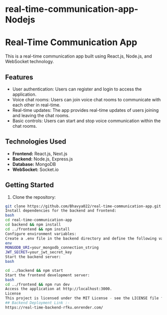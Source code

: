 # real-time-communication-app-Nodejs
# Real-Time Communication App

This is a real-time communication app built using React.js, Node.js, and WebSocket technology.

## Features

- User authentication: Users can register and login to access the application.
- Voice chat rooms: Users can join voice chat rooms to communicate with each other in real-time.
- Real-time updates: The app provides real-time updates of users joining and leaving the chat rooms.
- Basic controls: Users can start and stop voice communication within the chat rooms.

## Technologies Used

- **Frontend:** React.js, Next.js
- **Backend:** Node.js, Express.js
- **Database:** MongoDB
- **WebSocket:** Socket.io

## Getting Started

1. Clone the repository:

```bash
git clone https://github.com/Bhavya022/real-time-communication-app.git
Install dependencies for the backend and frontend:
bash
cd real-time-communication-app
cd backend && npm install
cd ../frontend && npm install
Configure environment variables:
Create a .env file in the backend directory and define the following variables:
env
MONGODB_URI=your_mongodb_connection_string
JWT_SECRET=your_jwt_secret_key
Start the backend server:
bash

cd ../backend && npm start
Start the frontend development server:
bash
cd ../frontend && npm run dev
Access the application at http://localhost:3000.
License
This project is licensed under the MIT License - see the LICENSE file for details.
## Backend Deployment Link :- 
https://real-time-backend-rfku.onrender.com/
